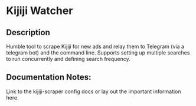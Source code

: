 # Kijiji Watcher

## Description

Humble tool to scrape Kijiji for new ads and relay them to Telegram (via a telegram bot) and the command line. Supports setting up multiple searches to run concurrently and defining search frequency. 

## Documentation Notes:

Link to the kijiji-scraper config docs or lay out the important information here.
